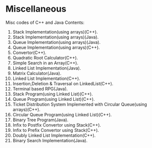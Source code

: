 # Miscellaneous
Misc codes of C++ and Java
 Contents:
 1. Stack Implementation(using arrays)(C++).
 2. Stack Implementation(using arrays)(Java).
 3. Queue Implementation(using arrays)(Java).
 4. Queue Implementation(using arrays)(C++).
 5. Convertor(C++).
 6. Quadratic Root Calculator(C++).
 7. Simple Search in an Array(C++).
 8. Linked List Implementation(Java).
 9. Matrix Calculator(Java).
10. Linked List Implementation(C++).
11. Insertion,Deletion & Traversal on LinkedList(C++).
12. Terminal based RPG(Java).
13. Stack Program(using Linked List)(C++).
14. Queue Program(using Linked List)(C++).
15. Ticket Distribution System Implemented with Circular Queue(using arrays)(C++).
16. Circular Queue Program(using Linked List)(C++).
17. Binary Tree Program(Java).
18. Infix to Postfix Convertor using Stack(C++).
19. Infix to Prefix Convertor using Stack(C++).
20. Doubly Linked List Implementation(C++).
21. Binary Search Implementation(Java).
